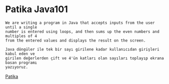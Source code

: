 # Patika Java101
```
We are writing a program in Java that accepts inputs from the user until a single 
number is entered using loops, and then sums up the even numbers and multiples of 4 
from the entered values and displays the result on the screen.
```

```
Java döngüler ile tek bir sayı girilene kadar kullanıcıdan girişleri kabul eden ve 
girilen değerlerden çift ve 4'ün katları olan sayıları toplayıp ekrana basan programı 
yazıyoruz.
```
[Patika](https://academy.patika.dev/courses/java101)
